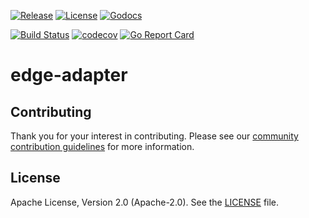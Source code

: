 [![Release](https://img.shields.io/github/release/trustbloc/edge-adapter.svg?style=flat-square)](https://github.com/trustbloc/edge-adapter/releases/latest)
[![License](https://img.shields.io/badge/License-Apache%202.0-blue.svg)](https://raw.githubusercontent.com/trustbloc/edge-adapter/master/LICENSE)
[![Godocs](https://img.shields.io/badge/godoc-reference-blue.svg)](https://godoc.org/github.com/trustbloc/edge-adapter)

[![Build Status](https://dev.azure.com/trustbloc/edge/_apis/build/status/trustbloc.edge-adapter?branchName=master)](https://dev.azure.com/trustbloc/edge/_build/latest?definitionId=27&branchName=master)
[![codecov](https://codecov.io/gh/trustbloc/edge-adapter/branch/master/graph/badge.svg)](https://codecov.io/gh/trustbloc/edge-adapter)
[![Go Report Card](https://goreportcard.com/badge/github.com/trustbloc/edge-adapter)](https://goreportcard.com/report/github.com/trustbloc/edge-adapter)

# edge-adapter

## Contributing
Thank you for your interest in contributing. Please see our [community contribution guidelines](https://github.com/trustbloc/community/blob/master/CONTRIBUTING.md) for more information.

## License
Apache License, Version 2.0 (Apache-2.0). See the [LICENSE](LICENSE) file.
